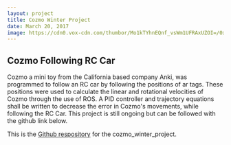 ```yaml
---
layout: project
title: Cozmo Winter Project
date: March 20, 2017
image: https://cdn0.vox-cdn.com/thumbor/Mo1kTYhnEQnf_vsWm1UFRAxUZOI=/0x600/cdn0.vox-cdn.com/uploads/chorus_asset/file/6770225/anki-cozmo-stock-vpavic-12.0.jpg
---
```


## Cozmo Following RC Car 

Cozmo a mini toy from the California based company Anki, was programmed to follow an RC car by following the positions of ar tags. These positions were used to calculate the linear and rotational velocities of Cozmo through the use of ROS. A PID controller and trajectory equations shall be written to decrease the error in Cozmo's movements, while following the RC Car. This project is still ongoing but can be followed with the github link below.

This is the [Github respository](https://github.com/briannaodom/cozmo_winter_project) for the cozmo_winter_project.


